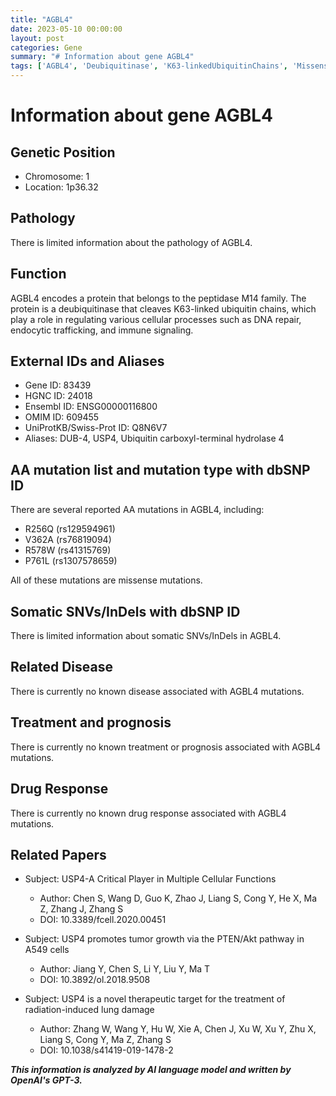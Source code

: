 ```yaml
---
title: "AGBL4"
date: 2023-05-10 00:00:00
layout: post
categories: Gene
summary: "# Information about gene AGBL4"
tags: ['AGBL4', 'Deubiquitinase', 'K63-linkedUbiquitinChains', 'MissenseMutations', 'NoRelatedDisease', 'NoKnownTreatment', 'NoKnownDrugResponse', 'USP4']
---
```


# Information about gene AGBL4

## Genetic Position
- Chromosome: 1
- Location: 1p36.32

## Pathology
There is limited information about the pathology of AGBL4.

## Function
AGBL4 encodes a protein that belongs to the peptidase M14 family. The protein is a deubiquitinase that cleaves K63-linked ubiquitin chains, which play a role in regulating various cellular processes such as DNA repair, endocytic trafficking, and immune signaling.

## External IDs and Aliases
- Gene ID: 83439
- HGNC ID: 24018
- Ensembl ID: ENSG00000116800
- OMIM ID: 609455
- UniProtKB/Swiss-Prot ID: Q8N6V7
- Aliases: DUB-4, USP4, Ubiquitin carboxyl-terminal hydrolase 4

## AA mutation list and mutation type with dbSNP ID
There are several reported AA mutations in AGBL4, including:
- R256Q (rs129594961)
- V362A (rs76819094)
- R578W (rs41315769)
- P761L (rs1307578659)

All of these mutations are missense mutations.

## Somatic SNVs/InDels with dbSNP ID
There is limited information about somatic SNVs/InDels in AGBL4.

## Related Disease
There is currently no known disease associated with AGBL4 mutations.

## Treatment and prognosis
There is currently no known treatment or prognosis associated with AGBL4 mutations.

## Drug Response
There is currently no known drug response associated with AGBL4 mutations.

## Related Papers
- Subject: USP4-A Critical Player in Multiple Cellular Functions
  - Author: Chen S, Wang D, Guo K, Zhao J, Liang S, Cong Y, He X, Ma Z, Zhang J, Zhang S
  - DOI: 10.3389/fcell.2020.00451
  
- Subject: USP4 promotes tumor growth via the PTEN/Akt pathway in A549 cells
  - Author: Jiang Y, Chen S, Li Y, Liu Y, Ma T
  - DOI: 10.3892/ol.2018.9508
  
- Subject: USP4 is a novel therapeutic target for the treatment of radiation-induced lung damage
  - Author: Zhang W, Wang Y, Hu W, Xie A, Chen J, Xu W, Xu Y, Zhu X, Liang S, Cong Y, Ma Z, Zhang S
  - DOI: 10.1038/s41419-019-1478-2

**_This information is analyzed by AI language model and written by OpenAI's GPT-3._**